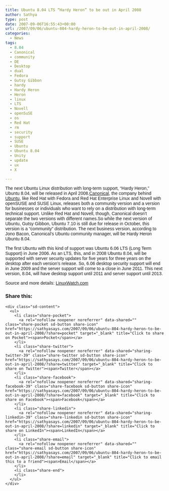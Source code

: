 ```yaml
---
title: Ubuntu 8.04 LTS “Hardy Heron” to be out in April 2008
author: Sathya
type: post
date: 2007-09-06T16:55:43+00:00
url: /2007/09/06/ubuntu-804-hardy-heron-to-be-out-in-april-2008/
categories:
  - News
tags:
  - 8.04
  - Canonical
  - community
  - DE
  - Desktop
  - dual
  - Fedora
  - Gutsy Gibbon
  - hardy
  - Hardy Heron
  - Heron
  - linux
  - LTS
  - Novell
  - openSuSE
  - os
  - Red Hat
  - rm
  - security
  - support
  - SUSE
  - Ubuntu
  - Ubuntu 8.04
  - Unity
  - update
  - ux
  - X

---
```

<font face="Arial">The next Ubuntu Linux distribution with long-term support, &#8220;Hardy Heron,&#8221; Ubuntu 8.04, will be released in April 2008.</font>[<font face="Arial">Canonical</font>][1]<font face="Arial">, the company behind </font>[<font face="Arial">Ubuntu</font>][2]<font face="Arial">, like Red Hat with Fedora and Red Hat Enterprise Linux and Novell with openSUSE and SUSE Linux, releases both a community version and a version for businesses or individuals who want to rely on a distribution with long-term technical support. Unlike Red Hat and Novell, though, Canonical doesn&#8217;t separate the two versions with different names.</font><font face="Arial">So while the next version of Ubuntu, Gutsy Gibbon, Ubuntu 7.10 is still due for release in October, this version is a &#8220;community&#8221; distribution. The next business version, according to Jono Bacon, Canonical&#8217;s Ubuntu community manager, will be Hardy Heron Ubuntu 8.04.</font>

<font face="Arial">The first Ubuntu with this kind of support was Ubuntu 6.06 LTS (Long Term Support) in June 2006. As an LTS, this, and in 2008 Ubuntu 8.04, will be supported with server security updates for five years for three years on the desktop after each version&#8217;s release. So, 6.06 desktop security support will end in June 2009 and the server support will come to a close in June 2011. This next version, 8.04, will have desktop support until 2011 and server support until 2013.</font>

<font face="Arial">Source and more details: <a href="http://www.linux-watch.com/news/NS7596541819.html">LinuxWatch.com</a></font>

<div class="sharedaddy sd-sharing-enabled">
  <div class="robots-nocontent sd-block sd-social sd-social-icon-text sd-sharing">
    <h3 class="sd-title">
      Share this:
    </h3>
    
    <div class="sd-content">
      <ul>
        <li class="share-pocket">
          <a rel="nofollow noopener noreferrer" data-shared="" class="share-pocket sd-button share-icon" href="https://sathyasays.com/2007/09/06/ubuntu-804-hardy-heron-to-be-out-in-april-2008/?share=pocket" target="_blank" title="Click to share on Pocket"><span>Pocket</span></a>
        </li>
        <li class="share-twitter">
          <a rel="nofollow noopener noreferrer" data-shared="sharing-twitter-39" class="share-twitter sd-button share-icon" href="https://sathyasays.com/2007/09/06/ubuntu-804-hardy-heron-to-be-out-in-april-2008/?share=twitter" target="_blank" title="Click to share on Twitter"><span>Twitter</span></a>
        </li>
        <li class="share-facebook">
          <a rel="nofollow noopener noreferrer" data-shared="sharing-facebook-39" class="share-facebook sd-button share-icon" href="https://sathyasays.com/2007/09/06/ubuntu-804-hardy-heron-to-be-out-in-april-2008/?share=facebook" target="_blank" title="Click to share on Facebook"><span>Facebook</span></a>
        </li>
        <li class="share-linkedin">
          <a rel="nofollow noopener noreferrer" data-shared="sharing-linkedin-39" class="share-linkedin sd-button share-icon" href="https://sathyasays.com/2007/09/06/ubuntu-804-hardy-heron-to-be-out-in-april-2008/?share=linkedin" target="_blank" title="Click to share on LinkedIn"><span>LinkedIn</span></a>
        </li>
        <li class="share-email">
          <a rel="nofollow noopener noreferrer" data-shared="" class="share-email sd-button share-icon" href="https://sathyasays.com/2007/09/06/ubuntu-804-hardy-heron-to-be-out-in-april-2008/?share=email" target="_blank" title="Click to email this to a friend"><span>Email</span></a>
        </li>
        <li class="share-end">
        </li>
      </ul>
    </div>
  </div>
</div>

 [1]: http://www.canonical.com/
 [2]: http://www.ubuntu.com/